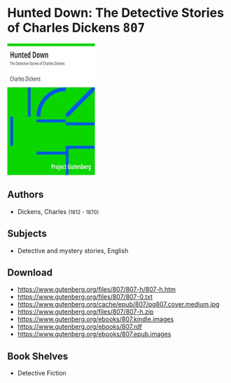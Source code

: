 # Hunted Down: The Detective Stories of Charles Dickens <kbd>807</kbd>

![](./cover.medium.jpg "")

## Authors


 - Dickens, Charles <small>(1812 - 1870)</small>

## Subjects


 - Detective and mystery stories, English

## Download


 - https://www.gutenberg.org/files/807/807-h/807-h.htm
 - https://www.gutenberg.org/files/807/807-0.txt
 - https://www.gutenberg.org/cache/epub/807/pg807.cover.medium.jpg
 - https://www.gutenberg.org/files/807/807-h.zip
 - https://www.gutenberg.org/ebooks/807.kindle.images
 - https://www.gutenberg.org/ebooks/807.rdf
 - https://www.gutenberg.org/ebooks/807.epub.images

## Book Shelves


 - Detective Fiction
